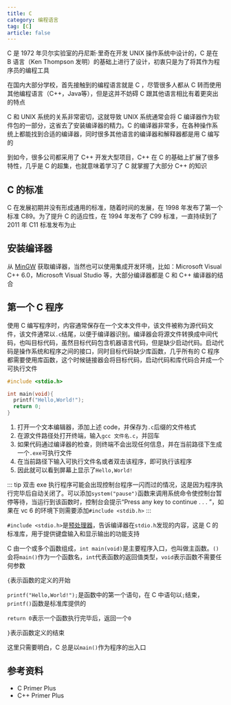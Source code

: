 ```yaml
---
title: C
category: 编程语言
tag: [C]
article: false
---
```


C 是 1972 年贝尔实验室的丹尼斯·里奇在开发 UNIX 操作系统中设计的，C 是在 B 语言（Ken Thompson 发明）的基础上进行了设计，初衷只是为了将其作为程序员的编程工具

在国内大部分学校，首先接触到的编程语言就是 C ，尽管很多人都从 C 转而使用其他编程语言（C++，Java等），但是这并不妨碍 C 跟其他语言相比有着更突出的特点

C 和 UNIX 系统的关系非常密切，这就导致 UNIX 系统通常会将 C 编译器作为软件包的一部分，这省去了安装编译器的精力。C 的编译器非常多，在各种操作系统上都能找到合适的编译器，同时很多其他语言的编译器和解释器都是用 C 编写的

到如今，很多公司都采用了 C++ 开发大型项目，C++ 在 C 的基础上扩展了很多特性，几乎是 C 的超集，也就意味着学习了 C 就掌握了大部分 C++ 的知识

## C 的标准

C 在发展初期并没有形成通用的标准，随着时间的发展，在 1998 年发布了第一个标准 C89。为了提升 C 的适应性，在 1994 年发布了 C99 标准，一直持续到了 2011 年 C11 标准发布为止

## 安装编译器

从 [MinGW](https://www.mingw-w64.org/) 获取编译器，当然也可以使用集成开发环境，比如：Microsoft Visual C++ 6.0，Microsoft Visual Studio 等，大部分编译器都是 C 和 C++ 编译器的结合

## 第一个 C 程序

使用 C 编写程序时，内容通常保存在一个文本文件中，该文件被称为源代码文件，该文件通常以`.c`结尾，以便于编译器识别。编译器会将源文件转换成中间代码，也叫目标代码，虽然目标代码包含机器语言代码，但是缺少启动代码。启动代码是操作系统和程序之间的接口，同时目标代码缺少库函数，几乎所有的 C 程序都需要使用库函数，这个时候链接器会将目标代码，启动代码和库代码合并成一个可执行文件

```c
#include <stdio.h>

int main(void){
  printf("Hello,World!");
  return 0;
}
```

1. 打开一个文本编辑器，添加上述 code，并保存为`.c`后缀的文件格式
2. 在源文件路径处打开终端，输入`gcc 文件名.c`，并回车
3. 如果代码通过编译器的检查，则终端不会出现任何信息，并在当前路径下生成一个`.exe`可执行文件
4. 在当前路径下输入可执行文件名或者双击该程序，即可执行该程序
5. 因此就可以看到屏幕上显示了`Hello,World!`

::: tip
双击 exe 执行程序可能会出现控制台程序一闪而过的情况，这是因为程序执行完毕后自动关闭了。可以添加`system("pause")`函数来调用系统命令使控制台暂停等待，当运行到该函数时，控制台会提示“Press any key to continue . . . ”，如果在 vc 6 的环境下则需要添加`#include <stdib.h>`
:::

`#include <stdio.h>`是[预处理器](./preprocessing)，告诉编译器在`stdio.h`发现的内容，这是 C 的标准库，用于提供键盘输入和显示输出的功能支持

C 由一个或多个函数组成，`int main(void)`是主要程序入口，也叫做主函数。`()`会将`main()`作为一个函数名，`int`代表函数的返回值类型，`void`表示函数不需要任何参数

`{`表示函数的定义的开始

`printf("Hello,World!");`是函数中的第一个语句，在 C 中语句以`;`结束，`printf()`函数是标准库提供的

`return 0`表示一个函数执行完毕后，返回一个`0`

`}`表示函数定义的结束

这里只需要明白，C 总是以`main()`作为程序的出入口

## 参考资料

+ C Primer Plus
+ C++ Primer Plus
